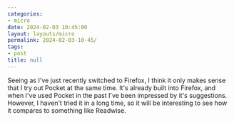 ```yaml
---
categories:
- micro
date: 2024-02-03 10:45:00
layout: layouts/micro
permalink: 2024-02-03-10-45/
tags:
- post
title: null
---
```


Seeing as I've just recently switched to Firefox, I think it only makes sense that I try out Pocket at the same time. It's already built into Firefox, and when I've used Pocket in the
 past I've been impressed by it's suggestions. However, I haven't tried it in a long time, so it
 will be interesting to see how it compares to something like Readwise.